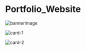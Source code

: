 # Portfolio_Website

![bannerimage](https://github.com/Dandamudi-SriHarshitha3/Portfolio_Website/assets/109742758/0b379e5c-7381-4e72-b60b-9c920e580dfb)

![card-1](https://github.com/Dandamudi-SriHarshitha3/Portfolio_Website/assets/109742758/1d7b4a6a-1387-4cab-8ad2-5e5d4730c08a)

![card-2](https://github.com/Dandamudi-SriHarshitha3/Portfolio_Website/assets/109742758/3bda5d22-7ba1-46f9-921c-1d73ad73af93)


